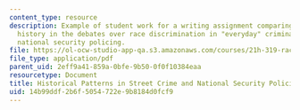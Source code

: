 ```yaml
---
content_type: resource
description: Example of student work for a writing assignment comparing the use of
  history in the debates over race discrimination in "everyday" criminal justice versus
  national security policing.
file: https://ol-ocw-studio-app-qa.s3.amazonaws.com/courses/21h-319-race-crime-and-citizenship-in-american-law-fall-2014/14b99ddf2b6f5054722e9b8184d0fcf9_MIT21H_319F14_StreetCrime.pdf
file_type: application/pdf
parent_uid: 2eff9a41-859a-0bfe-9b50-0f0f10384eaa
resourcetype: Document
title: Historical Patterns in Street Crime and National Security Policing
uid: 14b99ddf-2b6f-5054-722e-9b8184d0fcf9
---
```


